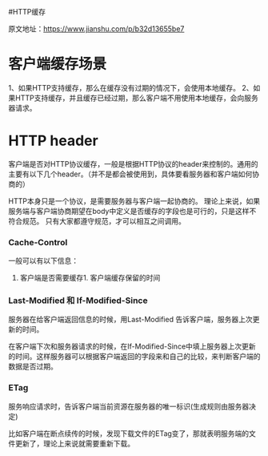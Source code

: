 #HTTP缓存
>  
 原文地址：https://www.jianshu.com/p/b32d13655be7 


# 客户端缓存场景

1、如果HTTP支持缓存，那么在缓存没有过期的情况下，会使用本地缓存。 2、如果HTTP支持缓存，并且缓存已经过期，那么客户端不用使用本地缓存，会向服务器请求。

# HTTP header

客户端是否对HTTP协议缓存，一般是根据HTTP协议的header来控制的。通用的主要有以下几个header。（并不是都会被使用到，具体要看服务器和客户端如何协商的）

>  
 HTTP本身只是一个协议，是需要服务器与客户端一起协商的。 理论上来说，如果服务端与客户端协商期望在body中定义是否缓存的字段也是可行的，只是这样不符合规范。 只有大家都遵守规范，才可以相互之间调用。 


### Cache-Control

一般可以有以下信息：
1. 客户端是否需要缓存1. 客户端缓存保留的时间
### Last-Modified 和 If-Modified-Since

服务器在给客户端返回信息的时候，用Last-Modified 告诉客户端，服务器上次更新的时间。

在客户端下次和服务器请求的时候，在If-Modified-Since中填上服务器上次更新的时间。这样服务器可以根据客户端返回的字段来和自己的比较，来判断客户端的数据是否过期。

### ETag

服务响应请求时，告诉客户端当前资源在服务器的唯一标识(生成规则由服务器决定)

比如客户端在断点续传的时候，发现下载文件的ETag变了，那就表明服务端的文件更新了，理论上来说就需要重新下载。